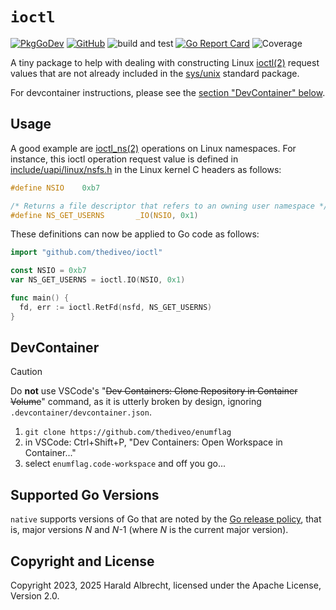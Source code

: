 # `ioctl`

[![PkgGoDev](https://pkg.go.dev/badge/github.com/thediveo/ioctl)](https://pkg.go.dev/github.com/thediveo/ioctl)
[![GitHub](https://img.shields.io/github/license/thediveo/ioctl)](https://img.shields.io/github/license/thediveo/ioctl)
![build and test](https://github.com/thediveo/ioctl/actions/workflows/buildandtest.yaml/badge.svg?branch=master)
[![Go Report Card](https://goreportcard.com/badge/github.com/thediveo/ioctl)](https://goreportcard.com/report/github.com/thediveo/ioctl)
![Coverage](https://img.shields.io/badge/Coverage-100.0%25-brightgreen)

A tiny package to help with dealing with constructing Linux
[ioctl(2)](https://man7.org/linux/man-pages/man2/ioctl.2.html) request values
that are not already included in the
[sys/unix](https://pkg.go.dev/golang.org/x/sys/unix) standard package.

For devcontainer instructions, please see the [section "DevContainer"
below](#devcontainer).

## Usage

A good example are
[ioctl_ns(2)](https://man7.org/linux/man-pages/man2/ioctl_ns.2.html) operations
on Linux namespaces. For instance, this ioctl operation request value is defined
in
[include/uapi/linux/nsfs.h](https://elixir.bootlin.com/linux/v6.2.11/source/include/uapi/linux/nsfs.h#L10)
in the Linux kernel C headers as follows:

```c
#define NSIO	0xb7

/* Returns a file descriptor that refers to an owning user namespace */
#define NS_GET_USERNS		_IO(NSIO, 0x1)
```

These definitions can now be applied to Go code as follows:

```go
import "github.com/thediveo/ioctl"

const NSIO = 0xb7
var NS_GET_USERNS = ioctl.IO(NSIO, 0x1)

func main() {
  fd, err := ioctl.RetFd(nsfd, NS_GET_USERNS)
}
```

## DevContainer

> [!CAUTION]
>
> Do **not** use VSCode's "~~Dev Containers: Clone Repository in Container
> Volume~~" command, as it is utterly broken by design, ignoring
> `.devcontainer/devcontainer.json`.

1. `git clone https://github.com/thediveo/enumflag`
2. in VSCode: Ctrl+Shift+P, "Dev Containers: Open Workspace in Container..."
3. select `enumflag.code-workspace` and off you go...

## Supported Go Versions

`native` supports versions of Go that are noted by the [Go release
policy](https://golang.org/doc/devel/release.html#policy), that is, major
versions _N_ and _N_-1 (where _N_ is the current major version).

## Copyright and License

Copyright 2023, 2025 Harald Albrecht, licensed under the Apache License, Version
2.0.
